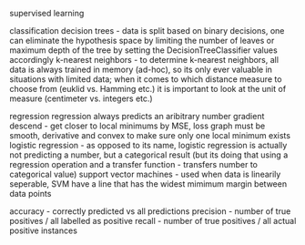 supervised learning

classification
decision trees - data is split based on binary decisions, one can eliminate the hypothesis space by limiting the number of leaves or maximum depth of the tree by setting the DecisionTreeClassifier values accordingly
k-nearest neighbors - to determine k-nearest neighbors, all data is always trained in memory (ad-hoc), so its only ever valuable in situations with limited data; when it comes to which distance measure to choose from (euklid vs. Hamming etc.) it is important to look at the unit of measure (centimeter vs. integers etc.)

regression
regression always predicts an aribitrary number
gradient descend - get closer to local minimums by MSE, loss graph must be smooth, derivative and convex to make sure only one local minimum exists
logistic regression - as opposed to its name, logistic regression is actually not predicting a number, but a categorical result (but its doing that using a regression operation and a transfer function - transfers number to categorical value)
support vector machines - used when data is linearily seperable, SVM have a line that has the widest mimimum margin between data points 

accuracy - correctly predicted vs all predictions
precision - number of true positives / all labelled as positive
recall - number of true positives / all actual positive instances
